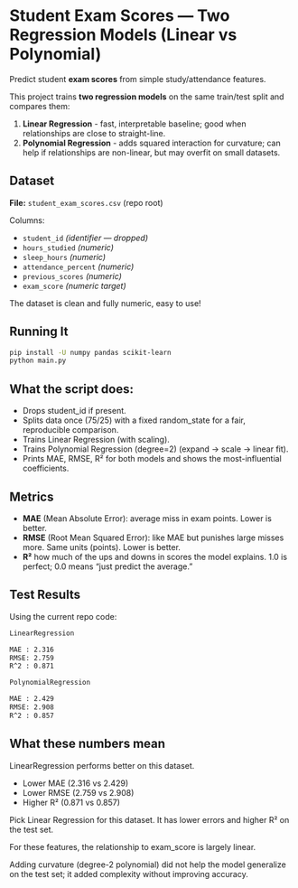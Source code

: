 # Student Exam Scores — Two Regression Models (Linear vs Polynomial)

Predict student **exam scores** from simple study/attendance features.

This project trains **two regression models** on the same train/test split and compares them:

1) **Linear Regression** - fast, interpretable baseline; good when relationships are close to straight-line.
2) **Polynomial Regression** - adds squared interaction for curvature; can help if relationships are non-linear, but may overfit on small datasets.


## Dataset

**File:** `student_exam_scores.csv` (repo root)

Columns:
- `student_id` *(identifier — dropped)*
- `hours_studied` *(numeric)*
- `sleep_hours` *(numeric)*
- `attendance_percent` *(numeric)*
- `previous_scores` *(numeric)*
- `exam_score` *(numeric target)*

The dataset is clean and fully numeric, easy to use!


## Running It

```bash
pip install -U numpy pandas scikit-learn
python main.py
```

## What the script does:

- Drops student_id if present.
- Splits data once (75/25) with a fixed random_state for a fair, reproducible comparison.
- Trains Linear Regression (with scaling).
- Trains Polynomial Regression (degree=2) (expand → scale → linear fit).
- Prints MAE, RMSE, R² for both models and shows the most-influential coefficients.

## Metrics

- **MAE** (Mean Absolute Error): average miss in exam points. Lower is better.
- **RMSE** (Root Mean Squared Error): like MAE but punishes large misses more. Same units (points). Lower is better.
- **R²** how much of the ups and downs in scores the model explains. 1.0 is perfect; 0.0 means “just predict the average.”

## Test Results 
Using the current repo code:

```bash
LinearRegression

MAE : 2.316
RMSE: 2.759
R^2 : 0.871
```

```bash
PolynomialRegression

MAE : 2.429
RMSE: 2.908
R^2 : 0.857
```

## What these numbers mean

LinearRegression performs better on this dataset.
- Lower MAE (2.316 vs 2.429)
- Lower RMSE (2.759 vs 2.908)
- Higher R² (0.871 vs 0.857)

Pick Linear Regression for this dataset. It has lower errors and higher R² on the test set.

For these features, the relationship to exam_score is largely linear. 

Adding curvature (degree-2 polynomial) did not help the model generalize on the test set; it added complexity without improving accuracy.
